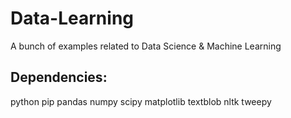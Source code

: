 # Data-Learning
A bunch of examples related to Data Science &amp; Machine Learning

## Dependencies:
python
pip
pandas
numpy
scipy
matplotlib
textblob
nltk
tweepy
